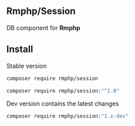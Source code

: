 ## Rmphp/Session

DB component for **Rmphp**

## Install

Stable version

```bash
composer require rmphp/session
```
```bash
composer require rmphp/session:"^1.0"
```


Dev version contains the latest changes

```bash
composer require rmphp/session:"1.x-dev"
```
